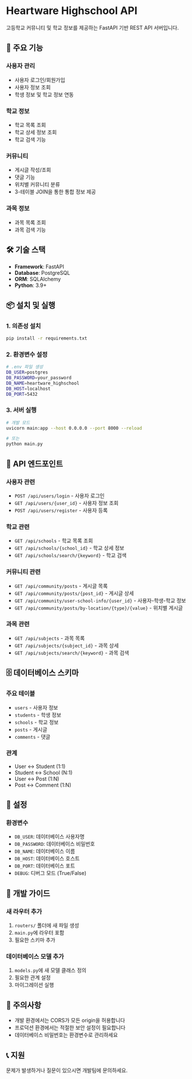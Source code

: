 # Heartware Highschool API

고등학교 커뮤니티 및 학교 정보를 제공하는 FastAPI 기반 REST API 서버입니다.

## 🚀 주요 기능

### 사용자 관리
- 사용자 로그인/회원가입
- 사용자 정보 조회
- 학생 정보 및 학교 정보 연동

### 학교 정보
- 학교 목록 조회
- 학교 상세 정보 조회
- 학교 검색 기능

### 커뮤니티
- 게시글 작성/조회
- 댓글 기능
- 위치별 커뮤니티 분류
- 3-테이블 JOIN을 통한 통합 정보 제공

### 과목 정보
- 과목 목록 조회
- 과목 검색 기능

## 🛠️ 기술 스택

- **Framework**: FastAPI
- **Database**: PostgreSQL
- **ORM**: SQLAlchemy
- **Python**: 3.9+

## 📦 설치 및 실행

### 1. 의존성 설치
```bash
pip install -r requirements.txt
```

### 2. 환경변수 설정
```bash
# .env 파일 생성
DB_USER=postgres
DB_PASSWORD=your_password
DB_NAME=heartware_highschool
DB_HOST=localhost
DB_PORT=5432
```

### 3. 서버 실행
```bash
# 개발 모드
uvicorn main:app --host 0.0.0.0 --port 8000 --reload

# 또는
python main.py
```

## 🔗 API 엔드포인트

### 사용자 관련
- `POST /api/users/login` - 사용자 로그인
- `GET /api/users/{user_id}` - 사용자 정보 조회
- `POST /api/users/register` - 사용자 등록

### 학교 관련
- `GET /api/schools` - 학교 목록 조회
- `GET /api/schools/{school_id}` - 학교 상세 정보
- `GET /api/schools/search/{keyword}` - 학교 검색

### 커뮤니티 관련
- `GET /api/community/posts` - 게시글 목록
- `GET /api/community/posts/{post_id}` - 게시글 상세
- `GET /api/community/user-school-info/{user_id}` - 사용자-학생-학교 정보
- `GET /api/community/posts/by-location/{type}/{value}` - 위치별 게시글

### 과목 관련
- `GET /api/subjects` - 과목 목록
- `GET /api/subjects/{subject_id}` - 과목 상세
- `GET /api/subjects/search/{keyword}` - 과목 검색

## 🗄️ 데이터베이스 스키마

### 주요 테이블
- `users` - 사용자 정보
- `students` - 학생 정보
- `schools` - 학교 정보
- `posts` - 게시글
- `comments` - 댓글

### 관계
- User ↔ Student (1:1)
- Student ↔ School (N:1)
- User ↔ Post (1:N)
- Post ↔ Comment (1:N)

## 🔧 설정

### 환경변수
- `DB_USER`: 데이터베이스 사용자명
- `DB_PASSWORD`: 데이터베이스 비밀번호
- `DB_NAME`: 데이터베이스 이름
- `DB_HOST`: 데이터베이스 호스트
- `DB_PORT`: 데이터베이스 포트
- `DEBUG`: 디버그 모드 (True/False)

## 📝 개발 가이드

### 새 라우터 추가
1. `routers/` 폴더에 새 파일 생성
2. `main.py`에 라우터 포함
3. 필요한 스키마 추가

### 데이터베이스 모델 추가
1. `models.py`에 새 모델 클래스 정의
2. 필요한 관계 설정
3. 마이그레이션 실행

## 🚨 주의사항

- 개발 환경에서는 CORS가 모든 origin을 허용합니다
- 프로덕션 환경에서는 적절한 보안 설정이 필요합니다
- 데이터베이스 비밀번호는 환경변수로 관리하세요

## 📞 지원

문제가 발생하거나 질문이 있으시면 개발팀에 문의하세요.
